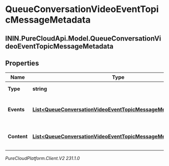 # QueueConversationVideoEventTopicMessageMetadata

## ININ.PureCloudApi.Model.QueueConversationVideoEventTopicMessageMetadata

## Properties

|Name | Type | Description | Notes|
|------------ | ------------- | ------------- | -------------|
| **Type** | **string** | Message type. | [optional] |
| **Events** | [**List&lt;QueueConversationVideoEventTopicMessageMetadataEvent&gt;**](QueueConversationVideoEventTopicMessageMetadataEvent) | List of message events, if any | [optional] |
| **Content** | [**List&lt;QueueConversationVideoEventTopicMessageMetadataContent&gt;**](QueueConversationVideoEventTopicMessageMetadataContent) | List of message content, if any | [optional] |



_PureCloudPlatform.Client.V2 231.1.0_
